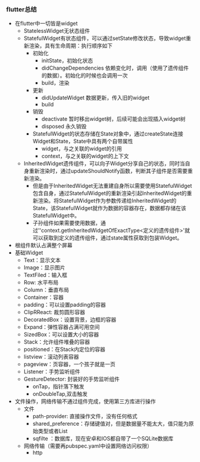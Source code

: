 ### flutter总结

+ 在flutter中一切皆是widget
  + StatelessWidget无状态组件
  + StatefulWidget有状态组件，可以通过setState修改状态，导致widget重新渲染，具有生命周期：执行顺序如下
    + 初始化
      + initState，初始化状态
      + didChangeDependencies 依赖变化时，调用（使用了遗传组件的数据）。初始化的时候也会调用一次
      + build，渲染
    + 更新
      + didUpdateWidget 数据更新，传入旧的widget
      + build
    + 销毁
      + deactivate 暂时移出widget树，后续可能会出现插入widget树
      + disposed 永久销毁
    + StatefulWidget的状态存储在State对象中，通过createState连接Widget和State，State中具有两个自带属性
      + widget，与之关联的widget的引用
      + context，与之关联的widget的上下文
  + InheritedWidget遗传组件，可以向子Widget分享自己的状态，同时当自身重新渲染时，通过updateShouldNotify函数，判断其子组件是否需要重新渲染。
    + 但是由于InheritedWidget无法重建自身所以需要使用StatefulWidget包含自身，通过StatefulWidget的重新渲染引起InheritedWidget的重新渲染。将StatefulWidget作为参数传递给InheritedWidget的State，该StatefulWidget就作为数据的容器存在，数据都存储在该StatefulWidget中。
    + 子孙组件如果需要使用数据，通过''context.getInheritedWidgetOfExactType<定义的遗传组件>'就可以获取到定义的遗传组件，通过state属性获取到包装Widget。
+ 根组件默认占满整个屏幕
+ 基础Widget
  + Text：显示文本
  + Image：显示图片
  + TextFiled：输入框
  + Row: 水平布局
  + Column：垂直布局
  + Container：容器
  + padding：可以设置padding的容器
  + ClipRReact: 裁剪圆形容器
  + DecoratedBox：设置背景，边框的容器
  + Expand：弹性容器占满可用空间
  + SizedBox：可以设置大小的容器
  + Stack：允许组件堆叠的容器
  + positioned：在Stack内定位的容器
  + listview：滚动列表容器
  + pageview：页容器，一个孩子就是一页
  + Listener：手势监听组件
  + GestureDetector: 封装好的手势监听组件
    + onTap，指针落下触发
    + onDoubleTap,双击触发
+ 文件操作，网络传输不通过组件完成，使用第三方库进行操作
  + 文件
    + path-provider: 直接操作文件，没有任何格式
    + shared_preference：存储键值对，但是数据量不能太大，值只能为原始类型或者List<String>
    + sqfilte ：数据库，现在安卓和IOS都自带了一个SQLite数据库
  + 网络传输（需要再pubspec.yaml中设置网络访问权限）
    + http